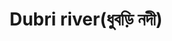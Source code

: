 ---
title: "Dubri river(ধুবড়ি নদী)"
title_bn: "ধুবড়ি নদী"
description: "From khasia hill, India it started to flow and merged with piyain gang."
---